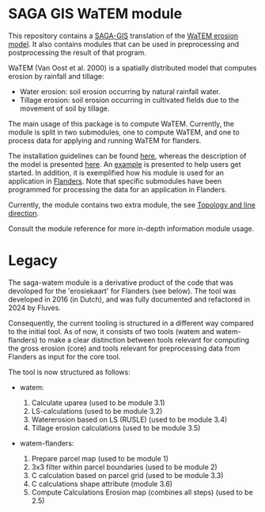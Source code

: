 # SAGA GIS WaTEM module
This repository contains a [SAGA-GIS](https://saga-gis.org) translation of 
the [WaTEM erosion model](https://watem-sedem.github.io/). It also contains 
modules that can be used in preprocessing and postprocessing the result of
that program.

WaTEM (Van Oost et al. 2000) is a spatially distributed model that computes 
erosion by rainfall and tillage: 

- Water erosion: soil erosion occurring by natural rainfall water.
- Tillage erosion: soil erosion occurring in cultivated fields due to the
  movement of soil by tillage. 

The main usage of this package is to compute WaTEM. Currently, the module is
split in two submodules, one to compute WaTEM, and one to process data for
applying and running WaTEM for flanders.

The installation guidelines can be found [here](docs/installation.md), whereas 
the description of the model is presented [here](docs/description.md). An
[example](docs/gettingstarted.md) is presented to help users get started. In 
addition, it is exemplified how his module is used for an application in 
[Flanders](docs/flanders-tool.md). Note that specific submodules have been 
programmed for processing the data for an application in Flanders.

Currently, the module contains two extra module, the see [Topology and line 
direction](docs/topology.md).

Consult the module reference for more in-depth information module usage.

# Legacy 
The saga-watem module is a derivative product of the code that was devoloped 
for the 'erosiekaart' for Flanders (see below). The tool was developed 
in 2016 (in Dutch), and was fully documented and refactored in 2024 by Fluves.

Consequently, the current tooling is structured in a different way compared 
to the initial tool. As of now, it consists of two tools (watem and 
watem-flanders) to make a clear distinction between tools relevant for 
computing the gross erosion (core) and tools relevant for preprocessing data from 
Flanders as input for the core tool.

The tool is now structured as follows:

- watem: 

    1. Calculate uparea (used to be module 3.1)
    2. LS-calculations (used to be module 3.2)
    3. Watererosion based on LS (RUSLE) (used to be module 3.4)
    4. Tillage erosion calculations (used to be module 3.5)	 

- watem-flanders: 

    1. Prepare parcel map (used to be module 1)
    2. 3x3 filter within parcel boundaries (used to be module 2)
    3. C calculation based on parcel grid (used to be module 3.3)
    4. C calculations shape attribute (module 3.6)
    5. Compute Calculations Erosion map (combines all steps) (used to be 2.5) 